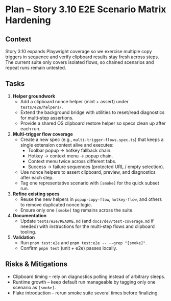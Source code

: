 <!-- markdownlint-disable MD013 MD036 -->

# Plan – Story 3.10 E2E Scenario Matrix Hardening

## Context

Story 3.10 expands Playwright coverage so we exercise multiple copy triggers in
sequence and verify clipboard results stay fresh across steps. The current suite
only covers isolated flows, so chained scenarios and repeat runs remain
untested.

## Tasks

1. **Helper groundwork**
   - Add a clipboard nonce helper (mint + assert) under `tests/e2e/helpers/`.
   - Extend the background bridge with utilities to reset/read diagnostics for
     multi-step assertions.
   - Provide a shared OS clipboard restore helper so specs clean up after each
     run.
2. **Multi-trigger flow coverage**
   - Create a new spec (e.g., `multi-trigger-flows.spec.ts`) that keeps a single
     extension context alive and executes:
     - Toolbar popup → hotkey fallback chain.
     - Hotkey → context menu → popup chain.
     - Context menu twice across different tabs.
     - Success → failure sequences (protected URL / empty selection).
   - Use nonce helpers to assert clipboard, preview, and diagnostics after each
     step.
   - Tag one representative scenario with `[smoke]` for the quick subset run.
3. **Refine existing specs**
   - Reuse the new helpers in `popup-copy-flow`, `hotkey-flow`, and others to
     remove duplicated nonce logic.
   - Ensure only one `[smoke]` tag remains across the suite.
4. **Documentation**
   - Update `tests/e2e/README.md` (and `docs/dev/test-coverage.md` if needed)
     with instructions for the multi-step flows and clipboard tooling.
5. **Validation**
   - Run `pnpm test:e2e` and `pnpm test:e2e -- --grep "[smoke]"`.
   - Confirm `pnpm test` (unit + e2e) passes locally.

## Risks & Mitigations

- Clipboard timing – rely on diagnostics polling instead of arbitrary sleeps.
- Runtime growth – keep default run manageable by tagging only one scenario as
  `[smoke]`.
- Flake introduction – rerun smoke suite several times before finalizing.
